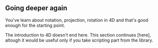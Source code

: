 
## Going deeper again

You've learn about notation, projection, rotation in 4D and that's good enough for the starting point.

The introduction to 4D doesn't end here. This section continues [here], altough it would be useful only if you take scripting part from the library.